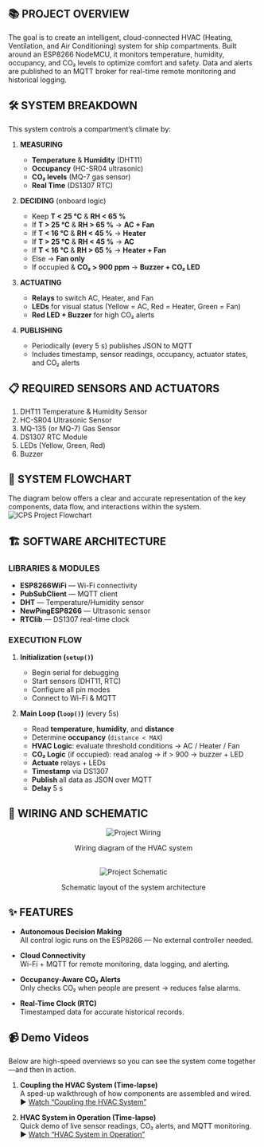 ## 📚 PROJECT OVERVIEW
The goal is to create an intelligent, cloud-connected HVAC (Heating, Ventilation, and Air Conditioning) system for ship compartments. Built around an ESP8266 NodeMCU, it monitors temperature, humidity, occupancy, and CO₂ levels to optimize comfort and safety. Data and alerts are published to an MQTT broker for real-time remote monitoring and historical logging.

## 🛠️ SYSTEM BREAKDOWN
This system controls a compartment’s climate by:

1. **MEASURING**
   - **Temperature** & **Humidity** (DHT11)
   - **Occupancy** (HC-SR04 ultrasonic)
   - **CO₂ levels** (MQ-7 gas sensor)
   - **Real Time** (DS1307 RTC)

2. **DECIDING** (onboard logic)
   - Keep **T < 25 °C** & **RH < 65 %**
   - If **T > 25 °C** & **RH > 65 %** → **AC + Fan**
   - If **T < 16 °C** & **RH < 45 %** → **Heater**
   - If **T > 25 °C** & **RH < 45 %** → **AC**
   - If **T < 16 °C** & **RH > 65 %** → **Heater + Fan**
   - Else → **Fan only**
   - If occupied & **CO₂ > 900 ppm** → **Buzzer + CO₂ LED**

3. **ACTUATING**
   - **Relays** to switch AC, Heater, and Fan
   - **LEDs** for visual status (Yellow = AC, Red = Heater, Green = Fan)
   - **Red LED + Buzzer** for high CO₂ alerts

4. **PUBLISHING**
   - Periodically (every 5 s) publishes JSON to MQTT
   - Includes timestamp, sensor readings, occupancy, actuator states, and CO₂ alerts
  
## **📋 REQUIRED SENSORS AND ACTUATORS**
1. DHT11 Temperature & Humidity Sensor
2. HC-SR04 Ultrasonic Sensor          
3. MQ-135 (or MQ-7) Gas Sensor       
4. DS1307 RTC Module  
5. LEDs (Yellow, Green, Red)          
6. Buzzer
  
## 🔄 SYSTEM FLOWCHART
The diagram below offers a clear and accurate representation of the key components, data flow, and interactions within the system.
![ICPS Project Flowchart](https://drive.google.com/uc?export=view&id=1jOXXs0kYWvXmC_hXgF6uxQEYDSkiDJr-)
 
## 🏗️ SOFTWARE ARCHITECTURE
### LIBRARIES & MODULES
- **ESP8266WiFi** — Wi-Fi connectivity  
- **PubSubClient** — MQTT client  
- **DHT** — Temperature/Humidity sensor  
- **NewPingESP8266** — Ultrasonic sensor  
- **RTClib** — DS1307 real-time clock

### EXECUTION FLOW
1. **Initialization (`setup()`)**
   - Begin serial for debugging
   - Start sensors (DHT11, RTC)
   - Configure all pin modes
   - Connect to Wi-Fi & MQTT

2. **Main Loop (`loop()`)** (every 5s)
   - Read **temperature**, **humidity**, and **distance**
   - Determine **occupancy** (`distance < MAX`)
   - **HVAC Logic**: evaluate threshold conditions → AC / Heater / Fan
   - **CO₂ Logic** (if occupied): read analog → if > 900 → buzzer + LED
   - **Actuate** relays + LEDs
   - **Timestamp** via DS1307
   - **Publish** all data as JSON over MQTT
   - **Delay** 5 s

## 🔧 WIRING AND SCHEMATIC
<div align="center">
  <img src="https://drive.google.com/uc?export=download&id=1P42qf2cHBNUQQzMkL7WLdpFppDT91BOX" alt="Project Wiring"/>
  <p><strong></strong> Wiring diagram of the HVAC system</p>
</div>

<br/>

<div align="center">
  <img src="https://drive.google.com/uc?export=download&id=1_1VugGr0SF2_nVfZqP1FCs67FGAofiqy" alt="Project Schematic"/>
  <p><strong></strong> Schematic layout of the system architecture</p>
</div>


## ✨ FEATURES
- **Autonomous Decision Making**  
  All control logic runs on the ESP8266 — No external controller needed.

- **Cloud Connectivity**  
  Wi-Fi + MQTT for remote monitoring, data logging, and alerting.

- **Occupancy-Aware CO₂ Alerts**  
  Only checks CO₂ when people are present → reduces false alarms.

- **Real-Time Clock (RTC)**  
  Timestamped data for accurate historical records.

## 📹 Demo Videos

Below are high-speed overviews so you can see the system come together—and then in action.

1. **Coupling the HVAC System (Time-lapse)**  
   A sped-up walkthrough of how components are assembled and wired.  
   ▶️ [Watch “Coupling the HVAC System”](https://drive.google.com/file/d/1R4oS7PwM0I7sic05TdVitCIvKSrlO42C/preview)

2. **HVAC System in Operation (Time-lapse)**  
   Quick demo of live sensor readings, CO₂ alerts, and MQTT monitoring.  
   ▶️ [Watch “HVAC System in Operation”](https://drive.google.com/file/d/1WJj5vikU7LPZEp8zgA-iuqhJkx37_k3S/preview)


